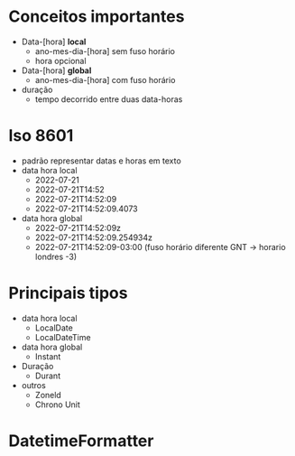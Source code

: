 # Conceitos importantes
- Data-[hora] **local**
  - ano-mes-dia-[hora] sem fuso horário
  - hora opcional
- Data-[hora] **global**
  - ano-mes-dia-[hora] com fuso horário
- duração
  - tempo decorrido entre duas data-horas

# Iso 8601
- padrão representar datas e horas em texto
- data hora local
  - 2022-07-21
  - 2022-07-21T14:52
  - 2022-07-21T14:52:09
  - 2022-07-21T14:52:09.4073
- data hora global
  - 2022-07-21T14:52:09z
  - 2022-07-21T14:52:09.254934z
  - 2022-07-21T14:52:09-03:00 (fuso horário diferente GNT -> horario londres -3)

# Principais tipos
- data hora local
  - LocalDate
  - LocalDateTime
- data hora global
  - Instant
- Duração
  - Durant
- outros
  - Zoneld
  - Chrono Unit

# DatetimeFormatter